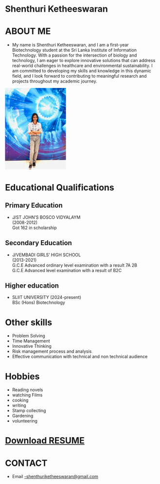 # Shenthuri Ketheeswaran


# ABOUT ME
* My name is Shenthuri Ketheeswaran, and I am a first-year Biotechnology student at the Sri Lanka Institute of Information Technology. With a passion for the intersection of biology and technology, I am eager to explore innovative solutions that can address real-world challenges in healthcare and environmental sustainability. I am committed to developing my skills and knowledge in this dynamic field, and I look forward to contributing to meaningful research and projects throughout my academic journey. 

<img src="image1.jpg" alt="drawing" width="200"/>


# Educational Qualifications

  ## Primary Education
   * J/ST JOHN’S BOSCO VIDYALAYM<br>
     (2008-2012)
     <br> Got 162 in scholarship

  ## Secondary Education
   * J/VEMBADI GIRLS’ HIGH SCHOOL<br>
     (2013-2021)
     <br>G.C.E Advanced ordinary level
     examination with a result 7A 2B<br>
     G.C.E Advanced level 
     examination with a result of B2C 
  ## Higher education
   * SLIIT UNIVERSITY (2024-present)<br>
     BSc (Hons) Biotechnology

 # Other skills
  * Problem Solving
  * Time Management
  * Innovative Thinking
  * Risk management process and analysis
  * Effective communication with technical and non technical audience
 
 # Hobbies

 * Reading novels
 * watching Films
 * cooking
 * writing
 * Stamp collecting
 * Gardening
 * volunteering

 # [Download RESUME ](https://github.com/shenthu0306/shenthu0306.github.io/blob/1bc1c4597c72aba7b53f16df7c21e1e4df4e65ac/CV.pdf)

 # CONTACT 
  * Email -shenthuriketheeswaran@gmail.com




